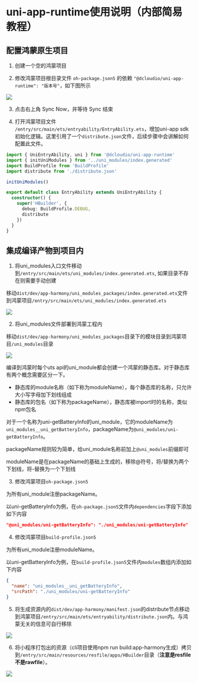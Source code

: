 # uni-app-runtime使用说明（内部简易教程）

## 配置鸿蒙原生项目

1. 创建一个空的鸿蒙项目

2. 修改鸿蒙项目根目录文件 `oh-package.json5` 的依赖 `"@dcloudio/uni-app-runtime": "版本号"`，如下图所示

![](https://web-ext-storage.dcloud.net.cn/uni-app/harmony/dev/6ed02769-bbf1-46a9-aae5-80cebc86ba82.png)

3. 点击右上角 Sync Now，并等待 Sync 结束

4. 打开鸿蒙项目文件 `/entry/src/main/ets/entryability/EntryAbility.ets`，增加uni-app sdk初始化逻辑。这里引用了一个`distribute.json`文件，后续步骤中会讲解如何配置此文件。

```ts
import { UniEntryAbility, uni } from '@dcloudio/uni-app-runtime'
import { initUniModules } from '../uni_modules/index.generated'
import BuildProfile from 'BuildProfile'
import distribute from './distribute.json'

initUniModules()

export default class EntryAbility extends UniEntryAbility {
  constructor() {
    super('HBuilder', {
      debug: BuildProfile.DEBUG,
      distribute
    })
  }
}
```

## 集成编译产物到项目内

1. 将uni_modules入口文件移动到`/entry/src/main/ets/uni_modules/index.generated.ets`, 如果目录不存在则需要手动创建

移动`dist/dev/app-harmony/uni_modules_packages/index.generated.ets`文件到鸿蒙项目`/entry/src/main/ets/uni_modules/index.generated.ets`

![](https://web-ext-storage.dcloud.net.cn/uni-app/harmony/dev/20240904152004.jpg)

2. 将uni_modules文件部署到鸿蒙工程内

移动`dist/dev/app-harmony/uni_modules_packages`目录下的模块目录到鸿蒙项目`/uni_modules`目录

![](https://web-ext-storage.dcloud.net.cn/uni-app/harmony/dev/20240914143945.jpg)

编译到鸿蒙时每个uts api的uni_module都会创建一个鸿蒙的静态库。对于静态库有两个概念需要区分一下。

- 静态库的module名称（如下称为moduleName），每个静态库的名称，只允许大小写字母加下划线组成
- 静态库的包名（如下称为packageName），静态库被import时的名称，类似npm包名

对于一个名称为uni-getBatteryInfo的uni_module，它的moduleName为`uni_modules__uni_getBatteryInfo`，packageName为`@uni_modules/uni-getBatteryInfo`。

packageName规则较为简单，给uni_module名称前加上`@uni_modules`前缀即可

moduleName是在packageName的基础上生成的，移除@符号，将/替换为两个下划线，将-替换为一个下划线

3. 修改鸿蒙项目`oh-package.json5`

为所有uni_module注册packageName。

以uni-getBatteryInfo为例，在`oh-package.json5`文件内`dependencies`字段下添加如下内容

```json
"@uni_modules/uni-getBatteryInfo": "./uni_modules/uni-getBatteryInfo"
```

4. 修改鸿蒙项目`build-profile.json5`

为所有uni_module注册moduleName。

以uni-getBatteryInfo为例，在`build-profile.json5`文件内`modules`数组内添加如下内容

```json
{
  "name": "uni_modules__uni_getBatteryInfo",
  "srcPath": "./uni_modules/uni-getBatteryInfo"
}
```

5. 将生成资源内的`dist/dev/app-harmony/manifest.json`的distribute节点移动到鸿蒙项目`/entry/src/main/ets/entryability/distribute.json`内。与鸿蒙无关的信息可自行移除

![](https://web-ext-storage.dcloud.net.cn/uni-app/harmony/dev/20240914143236.jpg)

6. 将小程序打包出的资源（cli项目使用npm run build:app-harmony生成）拷贝到`/entry/src/main/resources/resfile/apps/HBuilder`目录（**注意是resfile不是rawfile**）。

![](https://web-ext-storage.dcloud.net.cn/uni-app/harmony/dev/20240914143649.jpg)